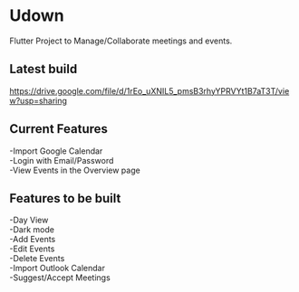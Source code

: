# Udown

Flutter Project to Manage/Collaborate meetings and events.

## Latest build
https://drive.google.com/file/d/1rEo_uXNIL5_pmsB3rhyYPRVYt1B7aT3T/view?usp=sharing

## Current Features
  -Import Google Calendar <br />
  -Login with Email/Password <br />
  -View Events in the Overview page <br />
  
## Features to be built
  -Day View <br />
  -Dark mode <br />
  -Add Events <br />
  -Edit Events <br />
  -Delete Events <br />
  -Import Outlook Calendar <br />
  -Suggest/Accept Meetings <br />
